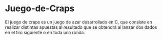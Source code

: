 # Juego-de-Craps
El juego de craps es un juego de azar desarrollado en C, que consiste en realizar distintas apuestas al resultado que se obtendrá al lanzar dos dados en el tiro siguiente o en toda una ronda.
